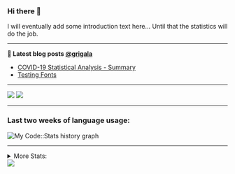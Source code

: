 ### Hi there 👋

I will eventually add some introduction text here... Until that the statistics will do the job. 

<!--
**grigala/grigala** is a ✨ _special_ ✨ repository because its `README.md` (this file) appears on your GitHub profile.

Here are some ideas to get you started:

- 🔭 I’m currently working on ...
- 🌱 I’m currently learning ...
- 👯 I’m looking to collaborate on ...
- 🤔 I’m looking for help with ...
- 💬 Ask me about ...
- 📫 How to reach me: ...
- 😄 Pronouns: ...
- ⚡ Fun fact: ...
-->

---

**📕 Latest blog posts [@grigala](https://grigala.github.io/blog/)**
<!-- BLOG-POST-LIST:START -->
- [COVID-19 Statistical Analysis - Summary](https://grigala.github.io/posts/2020/03/covid-19/)
- [Testing Fonts](https://grigala.github.io/posts/2019/12/testing-fonts/)
<!-- BLOG-POST-LIST:END -->

 ---
 
![](https://grigala-stats.vercel.app/api?username=grigala&count_private=true&show_icons=true&line_height=21&title_color=009930&icon_color=009930) ![](https://grigala-stats.vercel.app/api/top-langs/?username=grigala&layout=compact&title_color=009930)

<!-- images are not the same line
<p align = "center">
    <img src="https://github-readme-stats.vercel.app/api?username=grigala&count_private=true&show_icons=true&theme=dark&line_height=33" width="48%">
    <img src="https://github-readme-stats.vercel.app/api/top-langs/?username=grigala&layout=compact&theme=dark" width="48%">
</p> -->

---

### Last two weeks of language usage:

![My Code::Stats history graph](https://codestats-readme.wegfan.cn/history-graph/grigala?max_languages=15)  

---
<details>
<summary> More Stats: </summary>

<!--START_SECTION:waka-->
📊 **This Week I Spent My Time On** 

```text
⌚︎ Time Zone: Europe/Zurich

💬 Programming Languages: 
Java                     33 hrs 57 mins      ██████████████████░░░░░░░   74.34% 
XML                      5 hrs 11 mins       ██░░░░░░░░░░░░░░░░░░░░░░░   11.38% 
CSS                      1 hr 58 mins        █░░░░░░░░░░░░░░░░░░░░░░░░   4.31% 
AsciiDoc                 1 hr 13 mins        ░░░░░░░░░░░░░░░░░░░░░░░░░   2.67% 
Properties               1 hr 11 mins        ░░░░░░░░░░░░░░░░░░░░░░░░░   2.6%

🔥 Editors: 
IntelliJ                 45 hrs 39 mins      █████████████████████████   99.95% 
Vim                      1 min               ░░░░░░░░░░░░░░░░░░░░░░░░░   0.05%

💻 Operating System: 
Mac                      42 hrs 52 mins      ███████████████████████░░   93.84% 
Windows                  2 hrs 48 mins       █░░░░░░░░░░░░░░░░░░░░░░░░   6.16%

```

**I Mostly Code in Java** 

```text
Java                     7 repos             █████░░░░░░░░░░░░░░░░░░░░   20.59% 
C++                      3 repos             ██░░░░░░░░░░░░░░░░░░░░░░░   8.82% 
Scala                    3 repos             ██░░░░░░░░░░░░░░░░░░░░░░░   8.82% 
Dart                     3 repos             ██░░░░░░░░░░░░░░░░░░░░░░░   8.82% 
HTML                     2 repos             █░░░░░░░░░░░░░░░░░░░░░░░░   5.88%

```



<!--END_SECTION:waka-->
---
</details>

<img src="https://komarev.com/ghpvc/?username=grigala&color=009930"/>

<!-- an additional pinned repositiroes -->
<!-- ![ReadMe Card](https://grigala-stats.vercel.app/api/pin/?username=grigala&repo=3DMMDepthFitting&title_color=008800) -->
